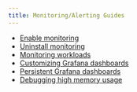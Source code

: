 ```yaml
---
title: Monitoring/Alerting Guides
---
```


<head>
  <link rel="canonical" href="https://ranchermanager.docs.rancher.com/how-to-guides/advanced-user-guides/monitoring-alerting-guides"/>
</head>

- [Enable monitoring](../../../../new_docs/observability/monitoring-and-dashboards/enable-monitoring.md)
- [Uninstall monitoring](../../../../new_docs/observability/monitoring-and-dashboards/uninstall-monitoring.md)
- [Monitoring workloads](../../../../new_docs/observability/monitoring-and-dashboards/set-up-monitoring-for-workloads.md)
- [Customizing Grafana dashboards](../../../../new_docs/observability/monitoring-and-dashboards/customizing-dashboard/customize-grafana-dashboard.md)
- [Persistent Grafana dashboards](../../../../new_docs/observability/monitoring-and-dashboards/customizing-dashboard/create-persistent-grafana-dashboard.md)
- [Debugging high memory usage](../../../../new_docs/observability/monitoring-and-dashboards/configuration/debug-high-memory-usage.md)
